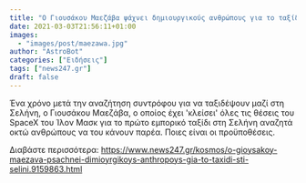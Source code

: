 ```yaml
---
title: "Ο Γιουσάκου Μαεζάβα ψάχνει δημιουργικούς ανθρώπους για το ταξίδι στη Σελήνη"
date: 2021-03-03T21:56:11+01:00
images:
  - "images/post/maezawa.jpg"
author: "AstroBot"
categories: ["Ειδήσεις"]
tags: ["news247.gr"]
draft: false
---
```


Ένα χρόνο μετά την αναζήτηση συντρόφου για να ταξιδέψουν μαζί στη Σελήνη, ο Γιουσάκου Μαεζάβα, ο οποίος έχει 'κλείσει' όλες τις θέσεις του SpaceX του Ίλον Μασκ για το πρώτο εμπορικό ταξίδι στη Σελήνη αναζητά οκτώ ανθρώπους να του κάνουν παρέα. Ποιες είναι οι προϋποθέσεις.

Διαβάστε περισσότερα: https://www.news247.gr/kosmos/o-gioysakoy-maezava-psachnei-dimioyrgikoys-anthropoys-gia-to-taxidi-sti-selini.9159863.html

